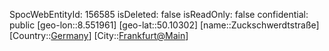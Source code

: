 ﻿---
location: [50.10302,8.551961]
type: Station
tags:
- geo/Station

---
SpocWebEntityId: 156585
isDeleted: false
isReadOnly: false
confidential: public
[geo-lon::8.551961]
[geo-lat::50.10302]
[name::Zuckschwerdtstraße]
[Country::[Germany](geo/Continent/Europe/Germany.md)]
[City::[Frankfurt@Main](geo/Continent/Europe/Germany/Hessen/Frankfurt@Main.md)]

